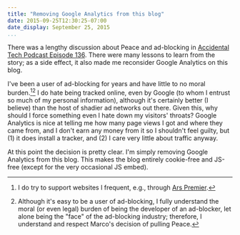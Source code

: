 ```yaml
---
title: "Removing Google Analytics from this blog"
date: 2015-09-25T12:30:25-07:00
date_display: September 25, 2015
...
```


There was a lengthy discussion about Peace and ad-blocking in [Accidental Tech Podcast Episode 136](http://atp.fm/episodes/136). There were many lessons to learn from the story; as a side effect, it also made me reconsider Google Analytics on this blog.

I've been a user of ad-blocking for years and have little to no moral burden.[^1][^2] I do hate being tracked online, even by Google (to whom I entrust so much of my personal information), although it's certainly better (I believe) than the host of shadier ad networks out there. Given this, why should I force something even I hate down my visitors' throats? Google Analytics is nice at telling me how many page views I got and where they came from, and I don't earn any money from it so I shouldn't feel guilty, but (1) it does install a tracker, and (2) I care very little about traffic anyway.

At this point the decision is pretty clear. I'm simply removing Google Analytics from this blog. This makes the blog entirely cookie-free and JS-free (except for the very occasional JS embed).

[^1]: I do try to support websites I frequent, e.g., through [Ars Premier](https://arstechnica.com/subscriptions/).

[^2]: Although it's easy to be a user of ad-blocking, I fully understand the moral (or even legal) burden of being the developer of an ad-blocker, let alone being the "face" of the ad-blocking industry; therefore, I understand and respect Marco's decision of pulling Peace.
